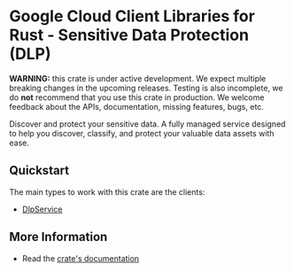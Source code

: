 # Google Cloud Client Libraries for Rust - Sensitive Data Protection (DLP)

<!-- Code generated by sidekick. DO NOT EDIT. -->

**WARNING:** this crate is under active development. We expect multiple breaking
changes in the upcoming releases. Testing is also incomplete, we do **not**
recommend that you use this crate in production. We welcome feedback about the
APIs, documentation, missing features, bugs, etc.

Discover and protect your sensitive data. A fully managed service designed
to help you discover, classify, and protect your valuable data assets with
ease.

## Quickstart

The main types to work with this crate are the clients:

- [DlpService]

## More Information

- Read the [crate's documentation](https://docs.rs/google-cloud-privacy-dlp-v2/latest/google-cloud-privacy-dlp-v2)

[DlpService]: https://docs.rs/google-cloud-privacy-dlp-v2/latest/google_cloud_privacy_dlp_v2/client/struct.DlpService.html
